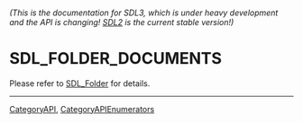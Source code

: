 ###### (This is the documentation for SDL3, which is under heavy development and the API is changing! [SDL2](https://wiki.libsdl.org/SDL2/) is the current stable version!)
# SDL_FOLDER_DOCUMENTS

Please refer to [SDL_Folder](SDL_Folder) for details.

----
[CategoryAPI](CategoryAPI), [CategoryAPIEnumerators](CategoryAPIEnumerators)

